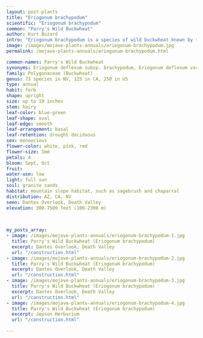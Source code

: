 ```yaml
---
layout: post-plants
title: "Eriogonum brachypodum"
scientific: "Eriogonum brachypodum"
common: "Parry's Wild Buckwheat"
author: Kurt Buzard
intro: "Eriogonum brachypodum is a species of wild buckwheat known by the common name Parry's buckwheat. This annual herb is native to the southwestern United States from California to Utah, especially the Mojave Desert, where it grows in sandy and gravelly substrates. It has a skeletonlike spindly stem which branches many times, reaching anywhere from 5 to 50 centimeters in height and up to a meter in width. There is an array of rounded, dark-colored leaves around the base, each a few centimeters long and fuzzy on the undersides. Most of the plant is actually the spreading inflorescence. At intervals on the otherwise naked branches hang tiny clusters of glandular flowers a few millimeters wide in involucres of bell-shaped bracts. Each flower is less than three millimeters wide."
image: /images/mojave-plants-annuals/eriogonum-brachypodum.jpg
permalink: /mojave-plants-annuals/eriogonum-brachypodum.html

common-names: Parry's Wild Buckwheat
synonyms: Eriogonum deflexum subsp. brachypodum, Eriogonum deflexum var. brachypodum, Eriogonum deflexum subsp. parryi, Eriogonum parryi
family: Polygonaceae (Buckwheat)
genus: 73 species in NV, 125 in CA, 250 in US
type: annual
habit: forb
shape: upright
size: up to 19 inches
stem: hairy
leaf-color: blue-green
leaf-shape: oval
leaf-edge: smooth
leaf-arrangement: basal
leaf-retention: drought deciduous
sex: monoecious
flower-color: white, pink, red
flower-size: 1mm
petals: 4
bloom: Sept, Oct
fruit: 
water-use: low
light: full sun
soil: granite sands
habitat: mountain slope habitat, such as sagebrush and chaparral
distribution: AZ, CA, NV
seen: Dantes Overlook, Death Valley
elevation: 300-7500 feet (100-2300 m)
 
   

my_posts_array:
- image: /images/mojave-plants-annuals/eriogonum-brachypodum-1.jpg
  title: Parry's Wild Buckwheat (Eriogonum brachypodum)
  excerpt: Dantes Overlook, Death Valley
  url: "/construction.html"
- image: /images/mojave-plants-annuals/eriogonum-brachypodum-2.jpg
  title: Parry's Wild Buckwheat (Eriogonum brachypodum)
  excerpt: Dantes Overlook, Death Valley
  url: "/construction.html"
- image: /images/mojave-plants-annuals/eriogonum-brachypodum-3.jpg
  title: Parry's Wild Buckwheat (Eriogonum brachypodum)
  excerpt: Dantes Overlook, Death Valley
  url: "/construction.html"
- image: /images/mojave-plants-annuals/eriogonum-brachypodum-4.jpg
  title: Parry's Wild Buckwheat (Eriogonum brachypodum)
  excerpt: Jepson Herbarium
  url: "/construction.html"
 
---
```

  
  
 <p></p>
  